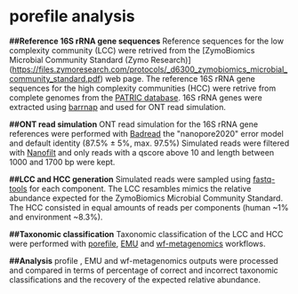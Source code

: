 # porefile analysis

**##Reference 16S rRNA gene sequences**
Reference sequences for the low complexity community (LCC) were retrived from the [ZymoBiomics Microbial Community Standard (Zymo Research)] (https://files.zymoresearch.com/protocols/_d6300_zymobiomics_microbial_community_standard.pdf) web page.
The reference 16S rRNA gene sequences for the high complexity communities (HCC) were retrive from complete genomes from the [PATRIC database](https://www.bv-brc.org/view/Bacteria/2#view_tab=genomes). 16S rRNA genes were extracted using [barrnap](https://github.com/tseemann/barrnap) and used for ONT read simulation.

**##ONT read simulation**
ONT read simulation for the 16S rRNA gene references were performed with [Badread](https://github.com/rrwick/Badread) the "nanopore2020" error model and default identity (87.5% ± 5%, max. 97.5%)
Simulated reads were filtered with [Nanofilt](https://github.com/wdecoster/nanofilt) and only reads with a qscore above 10 and length between 1000 and 1700 bp were kept.

**##LCC and HCC generation**
Simulated reads were sampled using [fastq-tools](https://github.com/dcjones/fastq-tools) for each component. The LCC resambles mimics the relative abundance expected for the ZymoBiomics Microbial Community Standard. The HCC consisted in equal amounts of reads per components (human ~1% and environment ~8.3%).

**##Taxonomic classification**
Taxonomic classification of the LCC and HCC were performed with [porefile](https://github.com/microgenlab/porefile), [EMU](https://gitlab.com/treangenlab/emu) and [wf-metagenomics](https://github.com/epi2me-labs/wf-metagenomics) workflows.

**##Analysis**
profile , EMU and wf-metagenomics outputs were processed and compared in terms of percentage of correct and incorrect taxonomic classifications and the recovery of the expected relative abundance.
